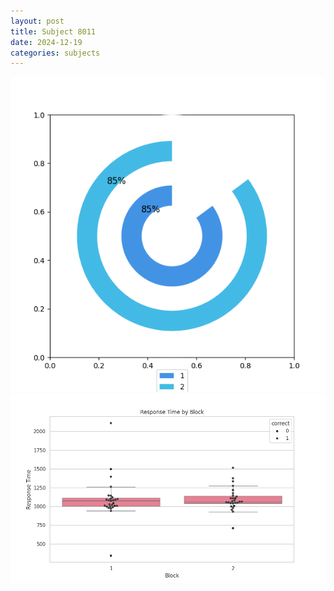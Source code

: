 ```yaml
---
layout: post
title: Subject 8011
date: 2024-12-19
categories: subjects
---
```


![](data/8011/run-8/8011__acc_test.png)
![](data/8011/run-8/8011_rt.png)
